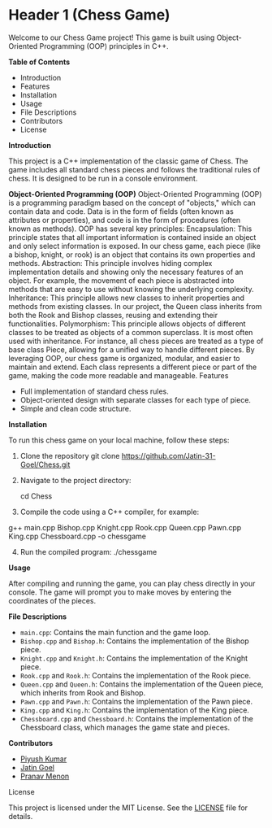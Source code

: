 # Header 1 (**Chess Game**)

Welcome to our Chess Game project! This game is built using Object-Oriented Programming (OOP) principles in C++.

**Table of Contents**

- Introduction
- Features
- Installation
- Usage
- File Descriptions
- Contributors
- License

**Introduction**

This project is a C++ implementation of the classic game of Chess. The game includes all standard chess pieces and follows the traditional rules of chess. It is designed to be run in a console environment.

**Object-Oriented Programming (OOP)**
Object-Oriented Programming (OOP) is a programming paradigm based on the concept of "objects," which can contain data and code. Data is in the form of fields (often known as attributes or properties), and code is in the form of procedures (often known as methods).
OOP has several key principles:
Encapsulation: This principle states that all important information is contained inside an object and only select information is exposed. In our chess game, each piece (like a bishop, knight, or rook) is an object that contains its own properties and methods.
Abstraction: This principle involves hiding complex implementation details and showing only the necessary features of an object. For example, the movement of each piece is abstracted into methods that are easy to use without knowing the underlying complexity.
Inheritance: This principle allows new classes to inherit properties and methods from existing classes. In our project, the Queen class inherits from both the Rook and Bishop classes, reusing and extending their functionalities.
Polymorphism: This principle allows objects of different classes to be treated as objects of a common superclass. It is most often used with inheritance. For instance, all chess pieces are treated as a type of base class Piece, allowing for a unified way to handle different pieces.
By leveraging OOP, our chess game is organized, modular, and easier to maintain and extend. Each class represents a different piece or part of the game, making the code more readable and manageable.
Features

- Full implementation of standard chess rules.
- Object-oriented design with separate classes for each type of piece.
- Simple and clean code structure.

**Installation**

To run this chess game on your local machine, follow these steps:

1. Clone the repository
    git clone https://github.com/Jatin-31-Goel/Chess.git

2. Navigate to the project directory:
    
    cd Chess
3. Compile the code using a C++ compiler, for example:
    
g++ main.cpp Bishop.cpp Knight.cpp Rook.cpp Queen.cpp Pawn.cpp King.cpp Chessboard.cpp -o chessgame

4. Run the compiled program:
   ./chessgame

**Usage**

After compiling and running the game, you can play chess directly in your console. The game will prompt you to make moves by entering the coordinates of the pieces.

**File Descriptions**

- `main.cpp`: Contains the main function and the game loop.
- `Bishop.cpp` and `Bishop.h`: Contains the implementation of the Bishop piece.
- `Knight.cpp` and `Knight.h`: Contains the implementation of the Knight piece.
- `Rook.cpp` and `Rook.h`: Contains the implementation of the Rook piece.
- `Queen.cpp` and `Queen.h`: Contains the implementation of the Queen piece, which inherits from Rook and Bishop.
- `Pawn.cpp` and `Pawn.h`: Contains the implementation of the Pawn piece.
- `King.cpp` and `King.h`: Contains the implementation of the King piece.
- `Chessboard.cpp` and `Chessboard.h`: Contains the implementation of the Chessboard class, which manages the game state and pieces.

**Contributors**

- [Piyush Kumar](https://github.com/Piyushkumar2004)
- [Jatin Goel](https://github.com/member1)
- [Pranav Menon](https://github.com/member2)

License

This project is licensed under the MIT License. See the [LICENSE](LICENSE) file for details.


